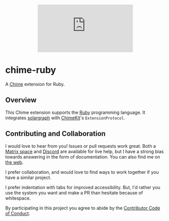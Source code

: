 <div align="center">

[![Matrix][matrix badge]][matrix]

</div>

# chime-ruby
A [Chime][chime] extension for Ruby.

## Overview

This Chime extension supports the [Ruby][ruby] programming language. It integrates [solargraph][solargraph] with [ChimeKit][chimekit]'s `ExtensionProtocol`.

## Contributing and Collaboration

I would love to hear from you! Issues or pull requests work great. Both a [Matrix space][matrix] and [Discord][discord] are available for live help, but I have a strong bias towards answering in the form of documentation. You can also find me on [the web](https://www.massicotte.org).

I prefer collaboration, and would love to find ways to work together if you have a similar project.

I prefer indentation with tabs for improved accessibility. But, I'd rather you use the system you want and make a PR than hesitate because of whitespace.

By participating in this project you agree to abide by the [Contributor Code of Conduct](CODE_OF_CONDUCT.md).

[matrix]: https://matrix.to/#/%23chimehq%3Amatrix.org
[matrix badge]: https://img.shields.io/matrix/chimehq%3Amatrix.org?label=Matrix
[discord]: https://discord.gg/esFpX6sErJ
[chime]: https://github.com/ChimeHQ/Chime
[ruby]: https://www.ruby-lang.org
[solargraph]: https://solargraph.org
[chimekit]: https://github.com/ChimeHQ/ChimeKit
